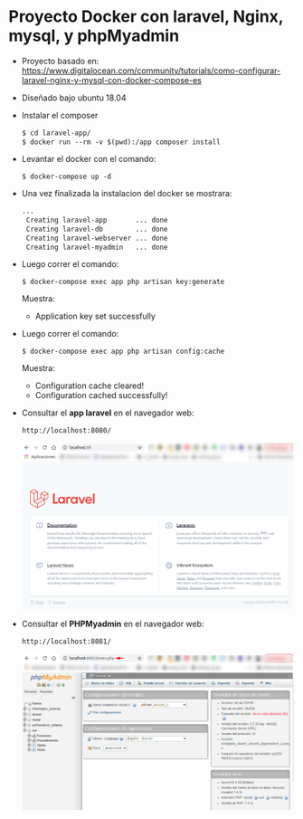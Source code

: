 # Proyecto Docker con laravel, Nginx, mysql, y phpMyadmin

- Proyecto basado en:
    https://www.digitalocean.com/community/tutorials/como-configurar-laravel-nginx-y-mysql-con-docker-compose-es

- Diseñado bajo ubuntu 18.04  

- Instalar el composer
    ```
    $ cd laravel-app/
    $ docker run --rm -v $(pwd):/app composer install
    ```
- Levantar el docker con el comando:
    ```
    $ docker-compose up -d
    ```
- Una vez finalizada la instalacion del docker se mostrara:   
   ```
   ...
    Creating laravel-app       ... done
    Creating laravel-db        ... done
    Creating laravel-webserver ... done
    Creating laravel-myadmin   ... done
   ```
- Luego correr el comando:
    ```
    $ docker-compose exec app php artisan key:generate
    ```
    Muestra:
    - Application key set successfully
- Luego correr el comando:
    ```
    $ docker-compose exec app php artisan config:cache
    ```
    Muestra:
    - Configuration cache cleared!
    - Configuration cached successfully!
- Consultar el **app laravel** en el navegador web:
   ```
   http://localhost:8080/
   ```
    ![Inicio](./readme_docs/1_localhost88.png)
- Consultar el **PHPMyadmin** en el navegador web:
   ```
   http://localhost:8081/
   ```
    ![Inicio](./readme_docs/2_phpmyadmin.png)